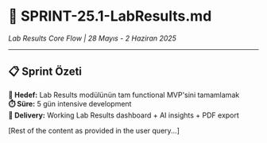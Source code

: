 # 🧪 SPRINT-25.1-LabResults.md

_Lab Results Core Flow | 28 Mayıs - 2 Haziran 2025_

---

## 📋 Sprint Özeti

**🎯 Hedef:** Lab Results modülünün tam functional MVP'sini tamamlamak  
**⏱️ Süre:** 5 gün intensive development  
**🚀 Delivery:** Working Lab Results dashboard + AI insights + PDF export

[Rest of the content as provided in the user query...]
